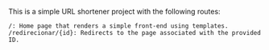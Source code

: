 This is a simple URL shortener project with the following routes:

    /: Home page that renders a simple front-end using templates.
    /redirecionar/{id}: Redirects to the page associated with the provided ID.
